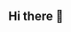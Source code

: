 ## Hi there 👋

<!--
<h3>Contacts</h3>

<a href="https://www.linkedin.com/in/YOUR_USERNAME" target="_blank">
  <img src="https://cdn.jsdelivr.net/gh/devicons/devicon/icons/linkedin/linkedin-original.svg" width="40"/>
</a>

<a href="mailto:yourmail@example.com">
  <img src="https://cdn.jsdelivr.net/gh/devicons/devicon/icons/google/google-original.svg" width="40"/>
</a>




**AnushkaK20/AnushkaK20** is a ✨ _special_ ✨ repository because its `README.md` (this file) appears on your GitHub profile.

Here are some ideas to get you started:

- 🔭 I’m currently working on ...
- 🌱 I’m currently learning ...
- 👯 I’m looking to collaborate on ...
- 🤔 I’m looking for help with ...
- 💬 Ask me about ...
- 📫 How to reach me: ...
- 😄 Pronouns: ...
- ⚡ Fun fact: ...
-->
